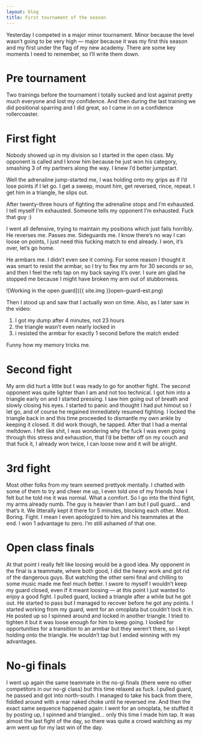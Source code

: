```yaml
---
layout: blog
title: First tournament of the season
---
```

Yesterday I competed in a major minor tournament. Minor because the level wasn’t going to be very high — major because it was my first this season and my first under the flag of my new academy. There are some key moments I need to remember, so I’ll write them down.

# Pre tournament
Two trainings before the tournament I totally sucked and lost against pretty much everyone and lost my confidence. And then during the last training we did positional sparring and I did great, so I came in on a confidence rollercoaster.

# First fight
Nobody showed up in my division so I started in the open class. My opponent is called and I know him because he just won his category, smashing 3 of my partners along the way. I knew I’d better jumpstart.

Well the adrenaline jump-started me, I was holding onto my grips as if I’d lose points if I let go. I get a sweep, mount him, get reversed, rince, repeat. I get him in a triangle, he slips out.

After twenty-three hours of fighting the adrenaline stops and I’m exhausted. I tell myself I’m exhausted. Someone tells my opponent I’m exhausted. Fuck that guy :)

I went all defensive, trying to maintain my positions which just fails horribly. He reverses me. Passes me. Sideguards me. I know there’s no way I can loose on points, I just need this fucking match to end already. I won, it’s over, let’s go home.

He armbars me. I didn’t even see it coming. For some reason I thought it was smart to resist the armbar, so I try to flex my arm for 30 seconds or so, and then I feel the refs tap on my back saying it’s over. I sure am glad he stopped me because I might have broken my arm out of stubborness.

![Working in the open guard]({{ site.img }}open-guard-est.png)

Then I stood up and saw that I actually won on time. Also, as I later saw in the video:
1. I got my dump after 4 minutes, not 23 hours
2. the triangle wasn’t even nearly locked in
3. i resisted the armbar for exactly 1 second before the match ended

Funny how my memory tricks me.

# Second fight
My arm did hurt a little but I was ready to go for another fight. The second opponent was quite lighter than I am and not too technical. I got him into a triangle early on  and I started pressing. I saw him going out of breath and slowly closing his eyes. I started to panic and thought I had put himout so I let go, and of course he regained immediately resumed fighting. I locked the triangle back in and this time proceeded to dismantle my own ankle by keeping it closed. It did work though, he tapped.
After that I had a mental meltdown. I felt like shit, I was wondering why the fuck I was even going through this stress and exhaustion, that I’d be better off on my couch and that fuck it, I already won twice, I can loose now and it will be alright.

# 3rd fight
Most other folks from my team seemed prettyok mentally. I chatted with some of them to try and cheer me up, I even told one of my friends how I felt but he told me it was normal. What a comfort.
So I go into the third fight, my arms already numb. The guy is heavier than I am but I pull guard… and that’s it. We litterally kept it there for 5 minutes, blocking each other. Most. Boring. Fight.
I mean I even apologized to him and his teammates at the end. I won 1 advantage to zero. I’m still ashamed of that one.

# Open class finals
At  that point I really felt like loosing would be a good idea. My opponent in the final is a teammate, where both good, I did the heavy work and got rid of the dangerous guys.
But watching the other semi final and chilling to some music made me feel much better. I swore to myself I wouldn’t keep my guard closed, even if it meant loosing — at this point I just wanted to enjoy a good fight.
I pulled guard, locked a triangle after a while but he got out. He started to pass but I managed to recover before he got any points. I started working from my guard, went for an omoplata but couldn’t lock it in. He posted up so I spinned around and locked in another triangle.
I tried to tighten it but it was loose enough for him to keep going. I looked for opportunities for a transition to an armbar but they weren’t there, so I kept holding onto the triangle. He wouldn’t tap but I ended winning with my advantages.

# No-gi finals
I went up again the same teammate in the no-gi finals (there were no other competitors in our no-gi class) but this time relaxed as fuck. I pulled guard, he passed and got into north-south. I managed to take his back from there, fiddled around with a rear naked choke until he reversed me.
And then the exact same sequence happened again: I went for an omoplata, he stuffed it by posting up, I spinned and triangled... only this time I made him tap. It was almost the last fight of the day, so there was quite a crowd watching as my arm went up for my last win of the day.